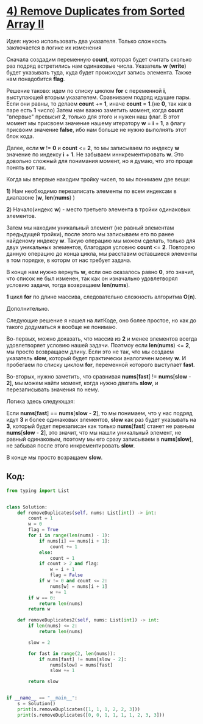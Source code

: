 # [**4) Remove Duplicates from Sorted Array II**](https://leetcode.com/problems/remove-duplicates-from-sorted-array-ii/description/)

Идея: нужно использовать два указателя. Только сложность заключается в логике их изменения

Сначала создадим переменную **count**, которая будет считать сколько раз подряд встретились нам одинаковые числа. Указатель **w** (**write**) будет указывать туда, куда  будет происходит запись элемента. Также нам понадобится **flag**.

Решение таково: идем по списку циклом **for** с переменной **i**, выступающей вторым указателем. Сравниваем подряд идущие пары. Если они равны, то делаем **count** += **1**, иначе **count** = **1**.(не **0**, так как в паре есть **1** число) Затем нам важно заметить момент, когда **count** "впервые" превысит **2**, только для этого и нужен наш флаг. В этот момент мы присвоем значение нашему итератору **w** = **i** + **1**, а флагу присвоим значение **false**, ибо нам больше не нужно выполнять этот блок кода.

Далее, если **w** != **0** и **count** <= **2**, то мы записываем по индексу **w** значение по индексу **i** + **1**. Не забываем иннкрементировать **w**. Это довольно сложный для понимания момент, но я думаю, что это проще понять вот так.

Когда мы впервые находим тройку чисел, то мы понимаем две вещи:

**1**) Нам необходимо перезаписать элементы по всем индексам в диапазоне [**w**, **len**(**nums**) )

**2**) Начало(индекс **w**) - место третьего элемента в тройки одинаковых элементов.

Затем мы находим уникальный элемент (не равный элементам предыдущей тройки), после этого мы записываем его по ранее найденому индексу **w**. Такую операцию мы можем сделать, только для двух уникальных элементов, благодаря условию **count** <= **2**. Повторяю данную операцию до конца цикла, мы расставим оставшиеся элементы в том порядке, в которм от нас требует задача.

В конце нам нужно вернуть **w**, если оно оказалось равно **0**, это значит, что список не был изменен, так как он изначально удовлетворял условию задачи, тогда возвращаем **len**(**nums**).

**1** цикл **for** по длине массива, следовательно сложность алгоритма **O**(**n**).



Дополнительно.

Следующие решение я нашел на литКоде, оно более простое, но как до такого додуматься я вообще не понимаю.

Во-первых, можно доказать, что массив из **2** и менее элементов всегда удовлетворяет условию нашей задачи. Поэтмоу если **len**(**nums**) <= **2**, мы просто возвращаем длину. Если это не так, что мы создаем указатель **slow**, который будет практически аналогичен моему **w**. И пробегаем по списку циклом **for**, переменной которого выступает **fast**.

Во-вторых, нужно заметить, что сравнивая **nums**[**fast**] != **nums**[**slow** - **2**], мы можем найти момент, когда нужно двигать **slow**, и перезаписывать значения по нему.

Логика здесь следующая:

Если **nums**[**fast**] == **nums**[**slow** - **2**], то мы понимаем, что у нас подряд идут **3** и более одинаковых элементов, **slow** как раз будет указывать на **3**, который будет перезаписан как только **nums**[**fast**] станет не равным **nums**[**slow** - **2**], это значит, что мы нашли уникальный элемент, не равный одинаковым, поэтому мы его сразу записываем в **nums**[**slow**], не забывая после этого инкрементировать **slow**.

В конце мы просто возращаем **slow**.

## Код:
```python
from typing import List


class Solution:
    def removeDuplicates(self, nums: List[int]) -> int:
        count = 1
        w = 0
        flag = True
        for i in range(len(nums) - 1):
            if nums[i] == nums[i + 1]:
                count += 1
            else:
                count = 1
            if count > 2 and flag:
                w = i + 1
                flag = False
            if w != 0 and count <= 2:
                nums[w] = nums[i + 1]
                w += 1
        if w == 0:
            return len(nums)
        return w

    def removeDuplicates2(self, nums: List[int]) -> int:
        if len(nums) <= 2:
            return len(nums)

        slow = 2

        for fast in range(2, len(nums)):
            if nums[fast] != nums[slow - 2]:
                nums[slow] = nums[fast]
                slow += 1

        return slow


if __name__ == "__main__":
    s = Solution()
    print(s.removeDuplicates([1, 1, 1, 2, 2, 3]))
    print(s.removeDuplicates([0, 0, 1, 1, 1, 1, 2, 3, 3]))

```

